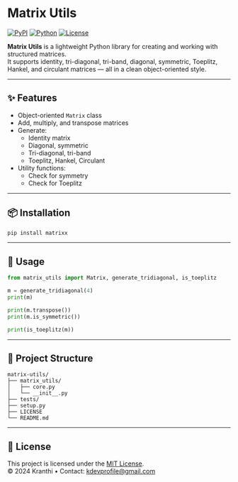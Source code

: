 # Matrix Utils

[![PyPI](https://img.shields.io/pypi/v/matrix-utils)](https://pypi.org/project/matrix-utils)
[![Python](https://img.shields.io/pypi/pyversions/matrix-utils)](https://pypi.org/project/matrix-utils)
[![License](https://img.shields.io/pypi/l/matrix-utils)](LICENSE)

**Matrix Utils** is a lightweight Python library for creating and working with structured matrices.  
It supports identity, tri-diagonal, tri-band, diagonal, symmetric, Toeplitz, Hankel, and circulant matrices — all in a clean object-oriented style.

---

## ✨ Features

- Object-oriented `Matrix` class
- Add, multiply, and transpose matrices
- Generate:
  - Identity matrix
  - Diagonal, symmetric
  - Tri-diagonal, tri-band
  - Toeplitz, Hankel, Circulant
- Utility functions:
  - Check for symmetry
  - Check for Toeplitz

---

## 📦 Installation

```bash
pip install matrixx
```

---

## 🚀 Usage

```python
from matrix_utils import Matrix, generate_tridiagonal, is_toeplitz

m = generate_tridiagonal(4)
print(m)

print(m.transpose())
print(m.is_symmetric())

print(is_toeplitz(m))
```

---

## 📂 Project Structure

```
matrix-utils/
├── matrix_utils/
│   ├── core.py
│   └── __init__.py
├── tests/
├── setup.py
├── LICENSE
└── README.md
```

---

## 📄 License

This project is licensed under the [MIT License](LICENSE).  
© 2024 Kranthi • Contact: [kdevprofile@gmail.com](mailto:kdevprofile@gmail.com)
